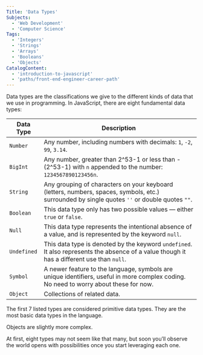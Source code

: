 ```yaml
---
Title: 'Data Types'
Subjects:
  - 'Web Development'
  - 'Computer Science'
Tags:
  - 'Integers'
  - 'Strings'
  - 'Arrays'
  - 'Booleans'
  - 'Objects'
CatalogContent:
  - 'introduction-to-javascript'
  - 'paths/front-end-engineer-career-path'
---
```


Data types are the classifications we give to the different kinds of data that we use in programming. In JavaScript, there are eight fundamental data types:

| Data Type   | Description                                                                                                                                   |
| ----------- | --------------------------------------------------------------------------------------------------------------------------------------------- |
| `Number`    | Any number, including numbers with decimals: `1`, `-2`, `99`, `3.14`.                                                                         |
| `BigInt`    | Any number, greater than 2^53-1 or less than -(2^53-1) with `n` appended to the number: `1234567890123456n`.                                  |
| `String`    | Any grouping of characters on your keyboard (letters, numbers, spaces, symbols, etc.) surrounded by single quotes `''` or double quotes `""`. |
| `Boolean`   | This data type only has two possible values — either `true` or `false`.                                                                       |
| `Null`      | This data type represents the intentional absence of a value, and is represented by the keyword `null`.                                       |
| `Undefined` | This data type is denoted by the keyword `undefined`. It also represents the absence of a value though it has a different use than `null`.    |
| `Symbol`    | A newer feature to the language, symbols are unique identifiers, useful in more complex coding. No need to worry about these for now.         |
| `Object`    | Collections of related data.                                                                                                                  |

The first 7 listed types are considered primitive data types. They are the most basic data types in the language.

Objects are slightly more complex.

At first, eight types may not seem like that many, but soon you’ll observe the world opens with possibilities once you start leveraging each one.

